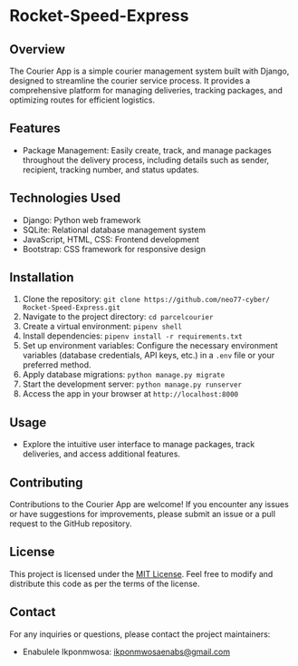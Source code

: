# Rocket-Speed-Express

## Overview
The Courier App is a simple courier management system built with Django, designed to streamline the courier service process. It provides a comprehensive platform for managing deliveries, tracking packages, and optimizing routes for efficient logistics.

## Features
- Package Management: Easily create, track, and manage packages throughout the delivery process, including details such as sender, recipient, tracking number, and status updates.


## Technologies Used
- Django: Python web framework
- SQLite: Relational database management system
- JavaScript, HTML, CSS: Frontend development
- Bootstrap: CSS framework for responsive design


## Installation
1. Clone the repository: `git clone https://github.com/neo77-cyber/ Rocket-Speed-Express.git`
2. Navigate to the project directory: `cd parcelcourier`
3. Create a virtual environment: `pipenv shell`
5. Install dependencies: `pipenv install -r requirements.txt`
6. Set up environment variables: Configure the necessary environment variables (database credentials, API keys, etc.) in a `.env` file or your preferred method.
7. Apply database migrations: `python manage.py migrate`
8. Start the development server: `python manage.py runserver`
9. Access the app in your browser at `http://localhost:8000`

## Usage
- Explore the intuitive user interface to manage packages, track deliveries, and access additional features.


## Contributing
Contributions to the Courier App are welcome! If you encounter any issues or have suggestions for improvements, please submit an issue or a pull request to the GitHub repository.

## License
This project is licensed under the [MIT License](https://opensource.org/licenses/MIT). Feel free to modify and distribute this code as per the terms of the license.

## Contact
For any inquiries or questions, please contact the project maintainers:
- Enabulele Ikponmwosa: ikponmwosaenabs@gmail.com

